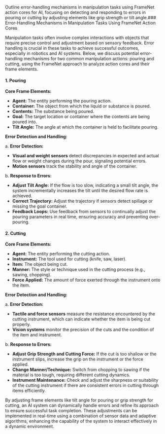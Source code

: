 Outline error-handling mechanisms in manipulation tasks using FrameNet action cores for AI, focusing on detecting and responding to errors in pouring or cutting by adjusting elements like grip strength or tilt angle.### Error-Handling Mechanisms in Manipulation Tasks Using FrameNet Action Cores

Manipulation tasks often involve complex interactions with objects that require precise control and adjustment based on sensory feedback. Error handling is crucial in these tasks to achieve successful outcomes, especially in robotics and AI systems. Below, we discuss potential error-handling mechanisms for two common manipulation actions: pouring and cutting, using the FrameNet approach to analyze action cores and their frame elements.

#### 1. Pouring

**Core Frame Elements:**
- **Agent:** The entity performing the pouring action.
- **Container:** The object from which the liquid or substance is poured.
- **Contents:** The substance being poured.
- **Goal:** The target location or container where the contents are being poured into.
- **Tilt Angle:** The angle at which the container is held to facilitate pouring.

**Error Detection and Handling:**

a. **Error Detection:**
- **Visual and weight sensors** detect discrepancies in expected and actual flow or weight changes during the pour, signaling potential errors.
- **Motion sensors** track the stability and angle of the container.

b. **Response to Errors:**
- **Adjust Tilt Angle:** If the flow is too slow, indicating a small tilt angle, the system incrementally increases the tilt until the desired flow rate is achieved.
- **Correct Trajectory:** Adjust the trajectory if sensors detect spillage or missing the goal container.
- **Feedback Loops:** Use feedback from sensors to continually adjust the pouring parameters in real time, ensuring accuracy and preventing over-pouring.

#### 2. Cutting

**Core Frame Elements:**
- **Agent:** The entity performing the cutting action.
- **Instrument:** The tool used for cutting (knife, saw, laser).
- **Item:** The object being cut.
- **Manner:** The style or technique used in the cutting process (e.g., sawing, chopping).
- **Force Applied:** The amount of force exerted through the instrument onto the item.

**Error Detection and Handling:**

a. **Error Detection:**
- **Tactile and force sensors** measure the resistance encountered by the cutting instrument, which can indicate whether the item is being cut properly.
- **Vision systems** monitor the precision of the cuts and the condition of the item and instrument.

b. **Response to Errors:**
- **Adjust Grip Strength and Cutting Force:** If the cut is too shallow or the instrument slips, increase the grip on the instrument or the force applied.
- **Change Manner/Technique:** Switch from chopping to sawing if the material is too tough, requiring different cutting dynamics.
- **Instrument Maintenance:** Check and adjust the sharpness or suitability of the cutting instrument if there are consistent errors in cutting through items efficiently.

By adjusting frame elements like tilt angle for pouring or grip strength for cutting, an AI system can dynamically handle errors and refine its approach to ensure successful task completion. These adjustments can be implemented in real-time using a combination of sensor data and adaptive algorithms, enhancing the capability of the system to interact effectively in a dynamic environment.